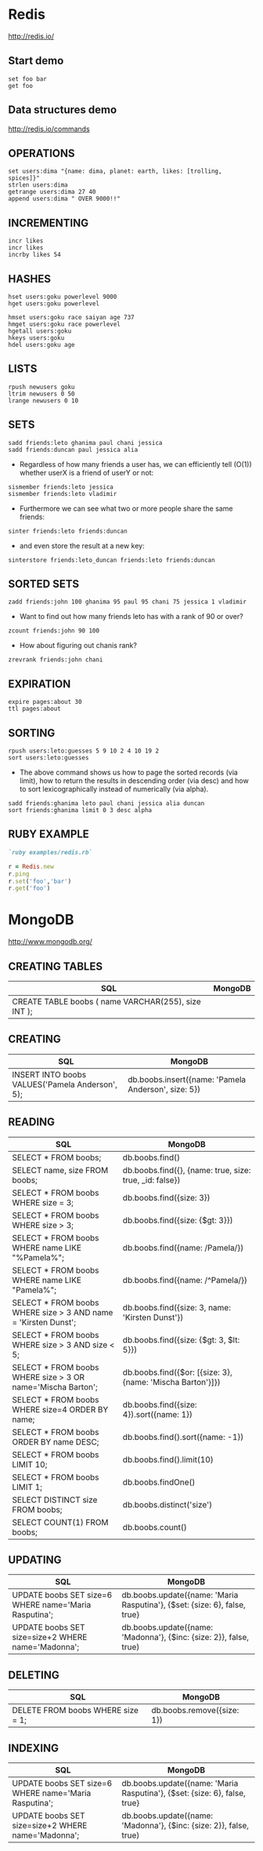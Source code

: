 # Redis
http://redis.io/

## Start demo

```
set foo bar
get foo
```

## Data structures demo
http://redis.io/commands

## OPERATIONS
```
set users:dima "{name: dima, planet: earth, likes: [trolling, spices]}"
strlen users:dima
getrange users:dima 27 40
append users:dima " OVER 9000!!"
```

## INCREMENTING
```
incr likes
incr likes
incrby likes 54
```

## HASHES
```
hset users:goku powerlevel 9000
hget users:goku powerlevel
```
```
hmset users:goku race saiyan age 737
hmget users:goku race powerlevel
hgetall users:goku
hkeys users:goku
hdel users:goku age
```

## LISTS
```
rpush newusers goku
ltrim newusers 0 50
lrange newusers 0 10
```

## SETS

```
sadd friends:leto ghanima paul chani jessica
sadd friends:duncan paul jessica alia
```

* Regardless of how many friends a user has, we can efficiently tell (O(1)) whether userX is a
friend of userY or not:

```
sismember friends:leto jessica
sismember friends:leto vladimir
```

* Furthermore we can see what two or more people share the same friends:

```
sinter friends:leto friends:duncan
```

* and even store the result at a new key:

```
sinterstore friends:leto_duncan friends:leto friends:duncan
```

## SORTED SETS
```
zadd friends:john 100 ghanima 95 paul 95 chani 75 jessica 1 vladimir
```
* Want to find out how many friends leto has with a rank of 90 or over?

```
zcount friends:john 90 100
```
* How about figuring out chanis rank?

```
zrevrank friends:john chani
```
## EXPIRATION
```
expire pages:about 30
ttl pages:about
```

## SORTING
```
rpush users:leto:guesses 5 9 10 2 4 10 19 2
sort users:leto:guesses
```

* The above command shows us how to page the sorted records (via limit), how to return the
results in descending order (via desc) and how to sort lexicographically instead of numerically
(via alpha).

```
sadd friends:ghanima leto paul chani jessica alia duncan
sort friends:ghanima limit 0 3 desc alpha
```
## RUBY EXAMPLE

```ruby
`ruby examples/redis.rb`

r = Redis.new
r.ping
r.set('foo','bar')
r.get('foo')
```

# MongoDB
http://www.mongodb.org/

## CREATING TABLES

SQL | MongoDB
------------ | -------------
CREATE TABLE boobs ( name VARCHAR(255), size INT ); |


## CREATING

SQL | MongoDB
------------ | -------------
INSERT INTO boobs VALUES('Pamela Anderson', 5); | db.boobs.insert({name: 'Pamela Anderson', size: 5})


## READING

SQL | MongoDB
------------ | -------------
SELECT * FROM boobs; | db.boobs.find()
SELECT name, size FROM boobs; | db.boobs.find({}, {name: true, size: true, _id: false})
SELECT * FROM boobs WHERE size = 3; | db.boobs.find({size: 3})
SELECT * FROM boobs WHERE size > 3; | db.boobs.find({size: {$gt: 3}})
SELECT * FROM boobs WHERE name LIKE "%Pamela%"; | db.boobs.find({name: /Pamela/})
SELECT * FROM boobs WHERE name LIKE "Pamela%"; | db.boobs.find({name: /^Pamela/})
SELECT * FROM boobs WHERE size > 3 AND name = 'Kirsten Dunst'; | db.boobs.find({size: 3, name: 'Kirsten Dunst'})
SELECT * FROM boobs WHERE size > 3 AND size < 5; | db.boobs.find({size: {$gt: 3, $lt: 5}})
SELECT * FROM boobs WHERE size > 3 OR name='Mischa Barton'; | db.boobs.find({$or: [{size: 3},  {name: 'Mischa Barton'}]})
SELECT * FROM boobs WHERE size=4 ORDER BY name; | db.boobs.find({size: 4}).sort({name: 1})
SELECT * FROM boobs ORDER BY name DESC; | db.boobs.find().sort({name: -1})
SELECT * FROM boobs LIMIT 10; | db.boobs.find().limit(10)
SELECT * FROM boobs LIMIT 1; | db.boobs.findOne()
SELECT DISTINCT size FROM boobs; | db.boobs.distinct('size')
SELECT COUNT(1) FROM boobs; | db.boobs.count()


## UPDATING
SQL | MongoDB
------------ | -------------
UPDATE boobs SET size=6 WHERE name='Maria Rasputina'; | db.boobs.update({name: 'Maria Rasputina'}, {$set: {size: 6}, false, true}
UPDATE boobs SET size=size+2 WHERE name='Madonna'; | db.boobs.update({name: 'Madonna'}, {$inc: {size: 2}}, false, true)

## DELETING
SQL | MongoDB
------------ | -------------
DELETE FROM boobs WHERE size = 1; | db.boobs.remove({size: 1})

## INDEXING
SQL | MongoDB
------------ | -------------
UPDATE boobs SET size=6 WHERE name='Maria Rasputina'; | db.boobs.update({name: 'Maria Rasputina'}, {$set: {size: 6}, false, true}
UPDATE boobs SET size=size+2 WHERE name='Madonna'; | db.boobs.update({name: 'Madonna'}, {$inc: {size: 2}}, false, true)

